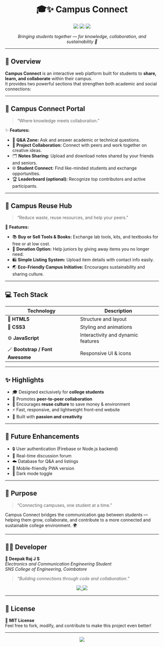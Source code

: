 <h1 align="center">🎓✨ Campus Connect</h1>

<p align="center">
  <img src="https://img.shields.io/badge/Status-Active-success?style=for-the-badge">
  <img src="https://img.shields.io/badge/Frontend-HTML%20%7C%20CSS%20%7C%20JavaScript-blue?style=for-the-badge">
  <img src="https://img.shields.io/badge/Version-1.0-lightgrey?style=for-the-badge">
</p>

<p align="center">
  <i>Bringing students together — for knowledge, collaboration, and sustainability 🌱</i>
</p>

---

## 🚀 Overview

**Campus Connect** is an interactive web platform built for students to **share, learn, and collaborate** within their campus.  
It provides two powerful sections that strengthen both academic and social connections:

---

## 🧠 Campus Connect Portal

> “Where knowledge meets collaboration.”

✨ **Features:**
- 💬 **Q&A Zone:** Ask and answer academic or technical questions.  
- 🤝 **Project Collaboration:** Connect with peers and work together on creative ideas.  
- 🗂️ **Notes Sharing:** Upload and download notes shared by your friends and seniors.  
- 🌐 **Student Connect:** Find like-minded students and exchange opportunities.  
- 🏆 **Leaderboard (optional):** Recognize top contributors and active participants.

---

## 🔁 Campus Reuse Hub

> “Reduce waste, reuse resources, and help your peers.”

🌿 **Features:**
- 📚 **Buy or Sell Tools & Books:** Exchange lab tools, kits, and textbooks for free or at low cost.  
- 🎁 **Donation Option:** Help juniors by giving away items you no longer need.  
- 🛍️ **Simple Listing System:** Upload item details with contact info easily.  
- 🌏 **Eco-Friendly Campus Initiative:** Encourages sustainability and sharing culture.

---

## 💻 Tech Stack

| Technology | Description |
|-------------|-------------|
| 🧩 **HTML5** | Structure and layout |
| 🎨 **CSS3** | Styling and animations |
| ⚙️ **JavaScript** | Interactivity and dynamic features |
| 🪄 **Bootstrap / Font Awesome** | Responsive UI & icons |

---

## ✨ Highlights

- 🎓 Designed exclusively for **college students**
- 💬 Promotes **peer-to-peer collaboration**
- 🔁 Encourages **reuse culture** to save money & environment
- ⚡ Fast, responsive, and lightweight front-end website
- 🧠 Built with **passion and creativity**

---

## 🌈 Future Enhancements

- 🔒 User authentication (Firebase or Node.js backend)  
- 💬 Real-time discussion forum  
- ☁️ Database for Q&A and listings  
- 📱 Mobile-friendly PWA version  
- 🌟 Dark mode toggle  

---

## 🧭 Purpose

> “Connecting campuses, one student at a time.”

Campus Connect bridges the communication gap between students — helping them grow, collaborate, and contribute to a more connected and sustainable college environment. 🌍

---

## 🧑‍💻 Developer

**👤 Deepak Raj J S**  
_Electronics and Communication Engineering Student_  
_SNS College of Engineering, Coimbatore_  

> _“Building connections through code and collaboration.”_

<p align="center">
  <a href="https://github.com/deepakrajjs" target="_blank">
    <img src="https://img.shields.io/badge/GitHub-Profile-black?style=for-the-badge&logo=github">
  </a>
  <a href="https://www.linkedin.com/in/deepakrajjs" target="_blank">
    <img src="https://img.shields.io/badge/LinkedIn-Connect-blue?style=for-the-badge&logo=linkedin">
  </a>
</p>

---

## 📜 License

🪪 **MIT License**  
Feel free to fork, modify, and contribute to make this project even better!

---

<p align="center">
  <img src="https://capsule-render.vercel.app/api?type=waving&color=0:4facfe,100:00f2fe&height=120&section=footer&text=Made%20with%20💙%20by%20Deepak%20Raj%20J%20S&fontSize=16&fontColor=ffffff"/>
</p>
